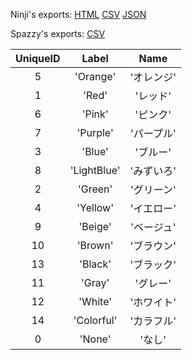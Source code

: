 Ninji's exports: [HTML](https://wuffs.org/acnh/bcsv_140/html/ItemColor.html) [CSV](https://wuffs.org/acnh/bcsv_140/csv/ItemColor.csv) [JSON](https://wuffs.org/acnh/bcsv_140/json/ItemColor.json)

Spazzy's exports: [CSV](JSON)

| UniqueID | Label | Name |
|:--:|:--:|:--:|
| 5 | 'Orange' | 'オレンジ' | 
| 1 | 'Red' | 'レッド' | 
| 6 | 'Pink' | 'ピンク' | 
| 7 | 'Purple' | 'パープル' | 
| 3 | 'Blue' | 'ブルー' | 
| 8 | 'LightBlue' | 'みずいろ' | 
| 2 | 'Green' | 'グリーン' | 
| 4 | 'Yellow' | 'イエロー' | 
| 9 | 'Beige' | 'ベージュ' | 
| 10 | 'Brown' | 'ブラウン' | 
| 13 | 'Black' | 'ブラック' | 
| 11 | 'Gray' | 'グレー' | 
| 12 | 'White' | 'ホワイト' | 
| 14 | 'Colorful' | 'カラフル' | 
| 0 | 'None' | 'なし' | 
